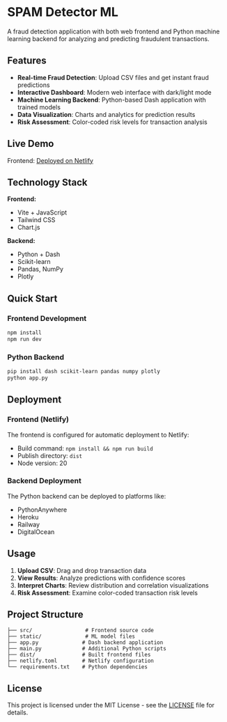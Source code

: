 # SPAM Detector ML

A fraud detection application with both web frontend and Python machine learning backend for analyzing and predicting fraudulent transactions.

## Features

- **Real-time Fraud Detection**: Upload CSV files and get instant fraud predictions
- **Interactive Dashboard**: Modern web interface with dark/light mode
- **Machine Learning Backend**: Python-based Dash application with trained models
- **Data Visualization**: Charts and analytics for prediction results
- **Risk Assessment**: Color-coded risk levels for transaction analysis

## Live Demo

Frontend: [Deployed on Netlify](https://your-netlify-url.netlify.app/)

## Technology Stack

**Frontend:**
- Vite + JavaScript
- Tailwind CSS
- Chart.js

**Backend:**
- Python + Dash
- Scikit-learn
- Pandas, NumPy
- Plotly

## Quick Start

### Frontend Development

```bash
npm install
npm run dev
```

### Python Backend

```bash
pip install dash scikit-learn pandas numpy plotly
python app.py
```

## Deployment

### Frontend (Netlify)

The frontend is configured for automatic deployment to Netlify:

- Build command: `npm install && npm run build`
- Publish directory: `dist`
- Node version: 20

### Backend Deployment

The Python backend can be deployed to platforms like:
- PythonAnywhere
- Heroku
- Railway
- DigitalOcean

## Usage

1. **Upload CSV**: Drag and drop transaction data
2. **View Results**: Analyze predictions with confidence scores
3. **Interpret Charts**: Review distribution and correlation visualizations
4. **Risk Assessment**: Examine color-coded transaction risk levels

## Project Structure

```
├── src/                 # Frontend source code
├── static/              # ML model files
├── app.py              # Dash backend application
├── main.py             # Additional Python scripts
├── dist/               # Built frontend files
├── netlify.toml        # Netlify configuration
└── requirements.txt    # Python dependencies
```

## License

This project is licensed under the MIT License - see the [LICENSE](LICENSE) file for details.